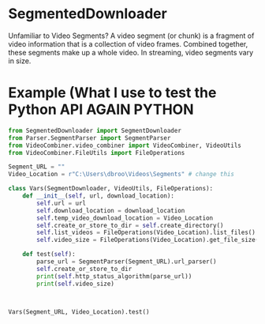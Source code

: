 # SegmentedDownloader
Unfamiliar to Video Segments?
A video segment (or chunk) is a fragment of video information that is a collection of video frames. Combined together, these segments make up a whole video. In streaming, video segments vary in size.

# Example (What I use to test the Python API **AGAIN PYTHON**
```python
from SegmentedDownloader import SegmentDownloader
from Parser.SegmentParser import SegmentParser
from VideoCombiner.video_combiner import VideoCombiner, VideoUtils
from VideoCombiner.FileUtils import FileOperations

Segment_URL = ""
Video_Location = r"C:\Users\dbroo\Videos\Segments" # change this

class Vars(SegmentDownloader, VideoUtils, FileOperations):
    def __init__(self, url, download_location):
        self.url = url
        self.download_location = download_location
        self.temp_video_download_location = Video_Location
        self.create_or_store_to_dir = self.create_directory()
        self.list_videos = FileOperations(Video_Location).list_files()
        self.video_size = FileOperations(Video_Location).get_file_size(self.list_videos)

    def test(self):
        parse_url = SegmentParser(Segment_URL).url_parser()
        self.create_or_store_to_dir
        print(self.http_status_algorithm(parse_url))
        print(self.video_size)



Vars(Segment_URL, Video_Location).test()
```
